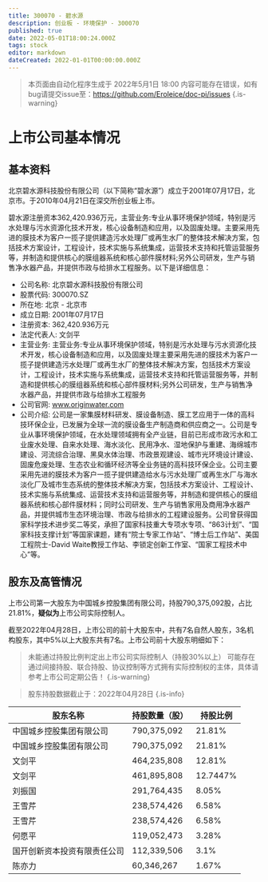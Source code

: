 ```yaml
---
title: 300070 - 碧水源
description: 创业板 - 环境保护 - 300070
published: true
date: 2022-05-01T18:00:24.000Z
tags: stock
editor: markdown
dateCreated: 2022-01-01T00:00:00.000Z
---
```


> 本页面由自动化程序生成于 2022年5月1日 18:00
> 内容可能存在错误，如有bug请提交issue至：https://github.com/Eroleice/doc-pi/issues
{.is-warning}

# 上市公司基本情况

## 基本资料

北京碧水源科技股份有限公司（以下简称“碧水源”）成立于2001年07月17日，北京市。于2010年04月21日在深交所创业板上市。

碧水源注册资本362,420.936万元，主营业务:专业从事环境保护领域，特别是污水处理与污水资源化技术开发，核心设备制造和应用，以及固废处理。主要采用先进的膜技术为客户一揽子提供建造污水处理厂或再生水厂的整体技术解决方案，包括技术方案设计，工程设计，技术实施与系统集成，运营技术支持和托管运营服务等，并制造和提供核心的膜组器系统和核心部件膜材料;另外公司研发，生产与销售净水器产品，并提供市政与给排水工程服务。以下是详细信息：

- 公司名称: 北京碧水源科技股份有限公司
- 股票代码: 300070.SZ
- 所在地: 北京 - 北京市
- 成立日期: 2001年07月17日
- 注册资本: 362,420.936万元
- 法定代表人: 文剑平
- 主营业务: 主营业务:专业从事环境保护领域，特别是污水处理与污水资源化技术开发，核心设备制造和应用，以及固废处理主要采用先进的膜技术为客户一揽子提供建造污水处理厂或再生水厂的整体技术解决方案，包括技术方案设计，工程设计，技术实施与系统集成，运营技术支持和托管运营服务等，并制造和提供核心的膜组器系统和核心部件膜材料;另外公司研发，生产与销售净水器产品，并提供市政与给排水工程服务
- 公司官网: www.originwater.com
- 公司介绍: 公司是一家集膜材料研发、膜设备制造、膜工艺应用于一体的高科技环保企业，已发展为全球一流的膜设备生产制造商和供应商之一。公司是专业从事环境保护领域，在水处理领域拥有全产业链，目前已形成市政污水和工业废水处理、自来水处理、海水淡化、民用净水、湿地保护与重建、海绵城市建设、河流综合治理、黑臭水体治理、市政景观建设、城市光环境设计建设、固废危废处理、生态农业和循环经济等全业务链的高科技环保企业。公司主要采用先进的膜技术为客户一揽子提供建造给水与污水处理厂或再生水厂与海水淡化厂及城市生态系统的整体技术解决方案，包括技术方案设计、工程设计、技术实施与系统集成、运营技术支持和运营服务等，并制造和提供核心的膜组器系统和核心部件膜材料；同时公司研发、生产与销售家用及商用净水器产品，并提供城市生态环境治理、市政与给排水的工程建设服务。公司曾获得国家科学技术进步奖二等奖，承担了国家科技重大专项水专项、“863计划”、“国家科技支撑计划”等国家课题，建有“院士专家工作站”、“博士后工作站”、美国工程院士-David Waite教授工作站、李锁定创新工作室、“国家工程技术中心”等。


## 股东及高管情况

上市公司第一大股东为中国城乡控股集团有限公司，持股790,375,092股，占比21.81%，**疑似为**上市公司实际控制人。

截至2022年04月28日，上市公司的前十大股东中，共有7名自然人股东，3名机构股东，其中5%以上大股东共有7名。上市公司前十大股东明细如下：

> 未能通过持股比例判定出上市公司实际控制人（持股30%以上）
> 可能存在通过间接持股、联合持股、协议控制等方式拥有实际控制权的主体，具体请参考上市公司定期公告！
{.is-warning}

> 股东持股数据截止于：2022年04月28日
{.is-info}

| 股东名称 | 持股数量（股） | 持股比例 |
| --- | --- | --- |
| 中国城乡控股集团有限公司 | 790,375,092 | 21.81% |
| 中国城乡控股集团有限公司 | 790,375,092 | 21.81% |
| 文剑平 | 464,235,808 | 12.81% |
| 文剑平 | 461,895,808 | 12.7447% |
| 刘振国 | 291,764,435 | 8.05% |
| 王雪芹 | 238,574,426 | 6.58% |
| 王雪芹 | 238,574,426 | 6.58% |
| 何愿平 | 119,052,473 | 3.28% |
| 国开创新资本投资有限责任公司 | 112,339,506 | 3.1% |
| 陈亦力 | 60,346,267 | 1.67% |




